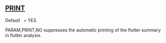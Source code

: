 ## [PRINT](https://help.hexagonmi.com/bundle/MSC_Nastran_2022.4/page/Nastran_Combined_Book/qrg/parameters/TOC.PRINT.xhtml)

Default    = YES

PARAM,PRINT,NO suppresses the automatic printing of the flutter summary in flutter analysis.

